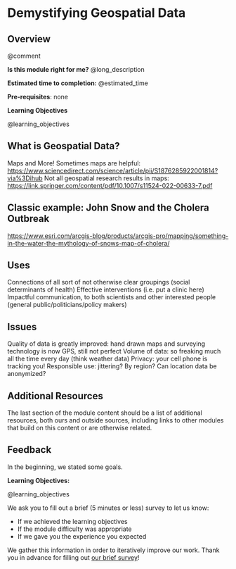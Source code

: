 <!--

author:   Elizabeth Drellich
email:    drelliche@chop.edu
version:  0.0.0
module_template_version: 2.0.1
language: en
narrator: UK English Female
title: Module Title
comment:  This module is a brief introduction to geospatial (location) data.
long_description: This module will survey some of the benefits of using geospatial data for research purposes. No previous exposure to geospatial data is expected. If you have any interest in maps or are wondering if using geospatial data might be helpful for your work, this lesson is designed to help you decide whether learning more about geospatial techniques is right for you and your project.
estimated_time: ??minutes

@learning_objectives  

After completion of this module, learners will be able to:

- Identify geospatial data
- Describe some of the benefits of using geospatial data
-
- articulate the rationale for something

@end

link:  https://chop-dbhi-arcus-education-website-assets.s3.amazonaws.com/css/styles.css

script: https://kit.fontawesome.com/83b2343bd4.js

-->

# Demystifying Geospatial Data

<div class = "overview">

## Overview
@comment

**Is this module right for me?** @long_description

**Estimated time to completion:** @estimated_time

**Pre-requisites**: none

**Learning Objectives**

@learning_objectives

</div>

## What is Geospatial Data?

Maps and More!
Sometimes maps are helpful: https://www.sciencedirect.com/science/article/pii/S1876285922001814?via%3Dihub
Not all geospatial research results in maps: https://link.springer.com/content/pdf/10.1007/s11524-022-00633-7.pdf

## Classic example: John Snow and the Cholera Outbreak

https://www.esri.com/arcgis-blog/products/arcgis-pro/mapping/something-in-the-water-the-mythology-of-snows-map-of-cholera/

## Uses
Connections of all sort of not otherwise clear groupings (social determinants of health)
Effective interventions (i.e. put a clinic here)
Impactful communication, to both scientists and other interested people (general public/politicians/policy makers)

## Issues
Quality of data is greatly improved: hand drawn maps and surveying technology is now GPS, still not perfect
Volume of data: so freaking much all the time every day (think weather data)
Privacy: your cell phone is tracking you! Responsible use: jittering? By region? Can location data be anonymized?


## Additional Resources

The last section of the module content should be a list of additional resources, both ours and outside sources, including links to other modules that build on this content or are otherwise related.

## Feedback

In the beginning, we stated some goals.

**Learning Objectives:**

@learning_objectives

We ask you to fill out a brief (5 minutes or less) survey to let us know:

* If we achieved the learning objectives
* If the module difficulty was appropriate
* If we gave you the experience you expected

We gather this information in order to iteratively improve our work.  Thank you in advance for filling out [our brief survey](https://redcap.chop.edu/surveys/?s=KHTXCXJJ93&module_name=%22Demystifying+Geospatial+Data%22)!
